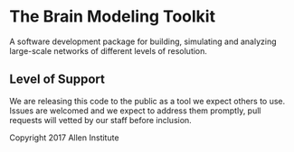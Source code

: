 # The Brain Modeling Toolkit

A software development package for building, simulating and analyzing large-scale networks of different levels of resolution.

## Level of Support
We are releasing this code to the public as a tool we expect others to use. Issues are welcomed and we expect to address them promptly, pull requests will vetted by our staff before inclusion.

Copyright 2017 Allen Institute